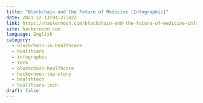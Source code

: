 ```yaml
---
title: "Blockchain and the Future of Medicine [Infographic]"
date: 2021-12-13T04:27:02Z
link: https://hackernoon.com/blockchain-and-the-future-of-medicine-infographic?source=rss&utm_medium=RSS&utm_source=news.12bit.vn
site: hackernoon.com
language: English
category:
  - blockchain-in-healthcare
  - healthcare
  - infographic
  - tech
  - blockchain-healthcare
  - hackernoon-top-story
  - healthtech
  - healthcare-tech
draft: false
---
```

